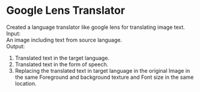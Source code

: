 # Google Lens Translator
Created a language translator like google lens for translating image text.
<br>
Input:
<br>
  An image including text from source language.
<br>
Output:
<br>
1. Translated text in the target language.
2. Translated text in the form of speech.
3. Replacing the translated text in target language in the original Image in the same Foreground and background texture and Font size in the same location.
